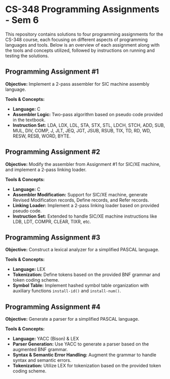 # CS-348 Programming Assignments - Sem 6

This repository contains solutions to four programming assignments for the CS-348 course, each focusing on different aspects of programming languages and tools. Below is an overview of each assignment along with the tools and concepts utilized, followed by instructions on running and testing the solutions.

## Programming Assignment #1
**Objective:** Implement a 2-pass assembler for SIC machine assembly language.

**Tools & Concepts:**
- **Language:** C
- **Assembler Logic:** Two-pass algorithm based on pseudo code provided in the textbook.
- **Instruction Set:** LDA, LDX, LDL, STA, STX, STL, LDCH, STCH, ADD, SUB, MUL, DIV, COMP, J, JLT, JEQ, JGT, JSUB, RSUB, TIX, TD, RD, WD, RESW, RESB, WORD, BYTE.

## Programming Assignment #2
**Objective:** Modify the assembler from Assignment #1 for SIC/XE machine, and implement a 2-pass linking loader.

**Tools & Concepts:**
- **Language:** C
- **Assembler Modification:** Support for SIC/XE machine, generate Revised Modification records, Define records, and Refer records.
- **Linking Loader:** Implement a 2-pass linking loader based on provided pseudo code.
- **Instruction Set:** Extended to handle SIC/XE machine instructions like LDB, LDT, COMPR, CLEAR, TIXR, etc.

## Programming Assignment #3
**Objective:** Construct a lexical analyzer for a simplified PASCAL language.

**Tools & Concepts:**
- **Language:** LEX
- **Tokenization:** Define tokens based on the provided BNF grammar and token coding scheme.
- **Symbol Table:** Implement hashed symbol table organization with auxiliary functions `install-id()` and `install-num()`.

## Programming Assignment #4
**Objective:** Generate a parser for a simplified PASCAL language.

**Tools & Concepts:**
- **Language:** YACC (Bison) & LEX
- **Parser Generation:** Use YACC to generate a parser based on the augmented BNF grammar.
- **Syntax & Semantic Error Handling:** Augment the grammar to handle syntax and semantic errors.
- **Tokenization:** Utilize LEX for tokenization based on the provided token coding scheme.
